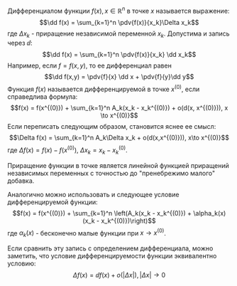 Дифференциалом функции $f(x), x \in \mathbb R^n$ в точке $x$ называется выражение:
$$\dd f(x) = \sum_{k=1}^n \pdv{f(x)}{x_k}\Delta x_k$$
где $\Delta x_k$ - приращение независимой переменной $x_k$. Допустима и запись через $\dd$:
$$\dd f(x) = \sum_{k=1}^n \pdv{f(x)}{x_k} \dd x_k$$
Например, если $f = f(x,y)$, то ее дифференциал равен
$$\dd f(x,y) = \pdv{f}{x} \dd x + \pdv{f}{y}\dd y$$
Функция $f(x)$ называется дифференцируемой в точке $x^{(0)}$, если справедлива формула:
$$f(x) = f(x^{(0)}) + \sum_{k=1}^n A_k(x_k - x_k^{(0)}) + o(d(x, x^{(0)})), x \to x^{(0)}$$
Если переписать следующим образом, становится яснее ее смысл:
$$\Delta f(x) = \sum_{k=1}^n A_k\Delta x_k + o(d(x,x^{(0)})), x\to x^{(0)}$$
где $\Delta f(x) = f(x) - f(x^{(0)})$, $\Delta x_k = x_k - x_k^{(0)}$.

Приращение функции в точке является линейной функцией приращений независимых переменных с точностью до "пренебрежимо малого" добавка.

Аналогично можно использовать и следующее условие дифференцируемой функции:
$$f(x) = f(x^{(0)}) + \sum_{k=1}^n \left(A_k(x_k - x_k^{(0)}) + \alpha_k(x)(x_k - x_k^{(0)})\right)$$
где $\alpha_k(x)$ - бесконечно малые функции при $x \to x^{(0)}$.

Если сравнить эту запись с определением дифференциала, можно заметить, что условие дифференцируемости функции эквивалентно условию:
$$\Delta f(x) = \dd f(x) + o(|\Delta x|), |\Delta x| \to 0$$
